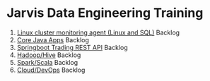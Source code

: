 # Jarvis Data Engineering Training
1. [Linux cluster monitoring agent (Linux and SQL)](./linux_sql) Backlog
2. [Core Java Apps](./core_java) Backlog
3. [Springboot Trading REST API](./springboot) Backlog
4. [Hadoop/Hive](./hadoop) Backlog
5. [Spark/Scala](./spark) Backlog
6. [Cloud/DevOps](./cloud_devops) Backlog
